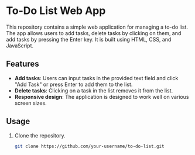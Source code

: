 # To-Do List Web App

This repository contains a simple web application for managing a to-do list. The app allows users to add tasks, delete tasks by clicking on them, and add tasks by pressing the Enter key. It is built using HTML, CSS, and JavaScript.

## Features

- **Add tasks**: Users can input tasks in the provided text field and click "Add Task" or press Enter to add them to the list.
- **Delete tasks**: Clicking on a task in the list removes it from the list.
- **Responsive design**: The application is designed to work well on various screen sizes.

## Usage

1. Clone the repository.
   ```bash
   git clone https://github.com/your-username/to-do-list.git
